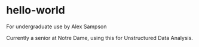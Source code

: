 # hello-world
For undergraduate use by Alex Sampson

Currently a senior at Notre Dame, using this for Unstructured Data Analysis.


